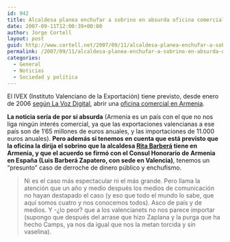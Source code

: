 ```yaml
---
id: 942
title: Alcaldesa planea enchufar a sobrino en absurda oficina comercial (Armenia)
date: 2007-09-11T12:00:39+00:00
author: Jorge Cortell
layout: post
guid: http://www.cortell.net/2007/09/11/alcaldesa-planea-enchufar-a-sobrino-en-absurda-oficina-comercial-armenia/
permalink: /2007/09/11/alcaldesa-planea-enchufar-a-sobrino-en-absurda-oficina-comercial-armenia/
categories:
  - General
  - Noticias
  - Sociedad y polí­tica
---
```

El IVEX (Instituto Valenciano de la Exportación) tiene previsto, desde enero de 2006 <a title="Noticia en La Voz" target="_blank" href="http://www.lavozdigital.net/modules.php?name=News&file=article&sid=18526">según La Voz Digital</a>, abrir una <a title="IVEX" target="_blank" href="http://www.ivex.es/redexterior/oficinas/AM_erevan/datos-de-contacto.html">oficina comercial en Armenia</a>.

**La noticia serí­a de por sí­ absurda** (Armenia es un paí­s con el que no nos liga ningún interés comercial, ya que las exportaciones valencianas a ese paí­s son de 1&#8217;65 millones de euros anuales, y las importaciones de 11.000 euros anuales). **Pero además si tenemos en cuenta que está previsto que la oficina la dirija el sobrino que la alcaldesa <a target="_blank" title="Artí­culo sobre Rita" href="http://valencia.indymedia.org/display.php?articleId=3740&day=%20%20&month=05&year=2007">Rita Barberá</a> tiene en Armenia, y que el acuerdo se firmó con el Consul Honorario de Armenia en España (Luis Barberá Zapatero, con sede en Valencia)**, tenemos un &#8220;presunto&#8221; caso de derroche de dinero público y enchufismo.

> Ni es el caso más espectacular ni el más grande. Pero llama la atención que un año y medio después los medios de comunicación no hayan destapado el caso (y eso que todo el mundo lo sabe, que aquí­ somos cuatro y nos conocemos todos). Asco de paí­s y de medios. Y -¿lo peor? que a los valencianets no nos parece importar (supongo que después del arrase que hizo Zaplana y la purga que ha hecho Camps, ya nos da igual que nos la metan torcida y sin vaselina).